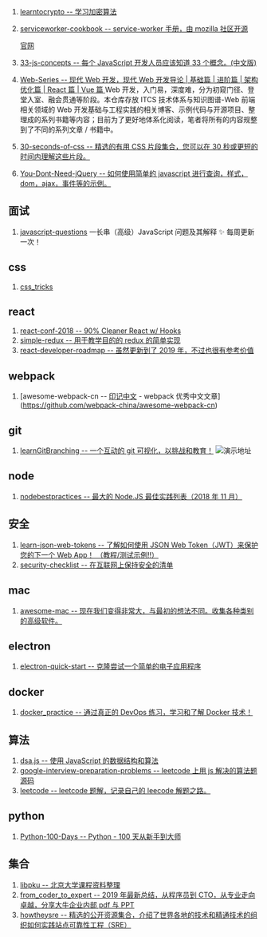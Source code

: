 1. [learntocrypto -- 学习加密算法](https://github.com/sodium-friends/learntocrypto)
2. [serviceworker-cookbook -- service-worker 手册，由 mozilla 社区开源](https://github.com/mozilla/serviceworker-cookbook)

    [官网](https://serviceworke.rs/)

3. [33-js-concepts -- 每个 JavaScript 开发人员应该知道 33 个概念。(中文版)](https://github.com/stephentian/33-js-concepts)
4. [Web-Series -- 现代 Web 开发，现代 Web 开发导论 | 基础篇 | 进阶篇 | 架构优化篇 | React 篇 | Vue 篇 ](https://github.com/wxyyxc1992/Web-Series)Web 开发，入门易，深度难，分为初窥门径、登堂入室、融会贯通等阶段。本仓库存放 ITCS 技术体系与知识图谱-Web 前端相关领域的 Web 开发基础与工程实践的相关博客、示例代码与开源项目、整理成的系列书籍等内容；目前为了更好地体系化阅读，笔者将所有的内容规整到了不同的系列文章 / 书籍中。
5. [30-seconds-of-css -- 精选的有用 CSS 片段集合，您可以在 30 秒或更短的时间内理解这些片段。](https://github.com/30-seconds/30-seconds-of-css)
6. [You-Dont-Need-jQuery -- 如何使用简单的 javascript 进行查询，样式，dom，ajax，事件等的示例。](https://github.com/nefe/You-Dont-Need-jQuery)

## 面试

1. [javascript-questions](https://github.com/lydiahallie/javascript-questions)
   一长串（高级）JavaScript 问题及其解释 ✨ 每周更新一次！

## css

1. [css_tricks](https://github.com/QiShaoXuan/css_tricks)

## react

1. [react-conf-2018 -- 90% Cleaner React w/ Hooks](https://github.com/ryanflorence/react-conf-2018)
2. [simple-redux -- 用于教学目的的 redux 的简单实现](https://github.com/eddyerburgh/simple-redux)
3. [react-developer-roadmap -- 虽然更新到了 2019 年，不过也很有参考价值](https://github.com/adam-golab/react-developer-roadmap/blob/master/README-CN.md)

## webpack

1. [awesome-webpack-cn -- [印记中文](https://docschina.org/) - webpack 优秀中文文章](https://github.com/webpack-china/awesome-webpack-cn)

## git

1. [learnGitBranching -- 一个互动的 git 可视化，以挑战和教育！](https://github.com/pcottle/learnGitBranching)
   ![演示地址](https://learngitbranching.js.org/?demo)

## node

1. [nodebestpractices -- 最大的 Node.JS 最佳实践列表（2018 年 11 月）](https://github.com/i0natan/nodebestpractices)

## 安全

1. [learn-json-web-tokens -- 了解如何使用 JSON Web Token（JWT）来保护您的下一个 Web App！ （教程/测试示例!!）](https://github.com/dwyl/learn-json-web-tokens)
2. [security-checklist -- 在互联网上保持安全的清单](https://github.com/brianlovin/security-checklist)

## mac

1. [awesome-mac -- 现在我们变得非常大，与最初的想法不同。收集各种类别的高级软件。](https://github.com/jaywcjlove/awesome-mac)

## electron

1. [electron-quick-start -- 克隆尝试一个简单的电子应用程序](https://github.com/electron/electron-quick-start)

## docker

1. [docker_practice -- 通过真正的 DevOps 练习，学习和了解 Docker 技术！](https://github.com/yeasy/docker_practice)

## 算法

1. [dsa.js -- 使用 JavaScript 的数据结构和算法](https://github.com/amejiarosario/dsa.js)
2. [google-interview-preparation-problems -- leetcode 上用 js 解决的算法题源码](https://github.com/mgechev/google-interview-preparation-problems)
3. [leetcode -- leetcode 题解，记录自己的 leecode 解题之路。](https://github.com/azl397985856/leetcode)

## python

1. [Python-100-Days -- Python - 100 天从新手到大师](https://github.com/jackfrued/Python-100-Days)

## 集合

1. [libpku -- 北京大学课程资料整理](https://github.com/lib-pku/libpku)
2. [from_coder_to_expert -- 2019 年最新总结，从程序员到 CTO，从专业走向卓越，分享大牛企业内部 pdf 与 PPT](https://github.com/0voice/from_coder_to_expert)
3. [howtheysre -- 精选的公开资源集合，介绍了世界各地的技术和精通技术的组织如何实践站点可靠性工程（SRE）](https://github.com/upgundecha/howtheysre)
